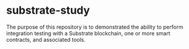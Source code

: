 # substrate-study
The purpose of this repository is to demonstrated the ability to perform integration testing with a Substrate blockchain, one or more smart contracts, and associated tools.
